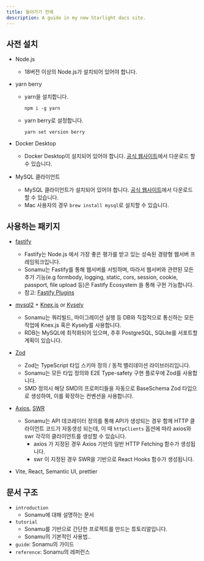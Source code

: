 ```yaml
---
title: 들어가기 전에
description: A guide in my new Starlight docs site.
---
```


## 사전 설치

- Node.js

  - 18버전 이상의 Node.js가 설치되어 있어야 합니다.

- yarn berry

  - yarn을 설치합니다.
    ```shell
    npm i -g yarn
    ```
  - yarn berry로 설정합니다.
    ```shell
    yarn set version berry
    ```

- Docker Desktop

  - Docker Desktop이 설치되어 있어야 합니다. [공식 웹사이트](https://www.docker.com/products/docker-desktop/)에서 다운로드 할 수 있습니다.

- MySQL 클라이언트
  - MySQL 클라이언트가 설치되어 있어야 합니다. [공식 웹사이트](https://dev.mysql.com/downloads/workbench/)에서 다운로드 할 수 있습니다.
  - Mac 사용자의 경우 `brew install mysql`로 설치할 수 있습니다.

## 사용하는 패키지

- [fastify](https://fastify.dev/)

  - Fastify는 Node.js 에서 가장 좋은 평가를 받고 있는 성숙된 경량형 웹서버 프레임워크입니다.
  - Sonamu는 Fastify를 통해 웹서버를 서빙하며, 따라서 웹서버와 관련된 모든 추가 기능(e.g formbody, logging, static, cors, session, cookie, passport, file upload 등)은 Fastify Ecosystem 을 통해 구현 가능합니다.
  - 참고: [Fastify Plugins](https://fastify.dev/docs/latest/Reference/Plugins)

- [mysql2](https://www.npmjs.com/package/mysql2) + [Knex.js](https://knexjs.org/) or [Kysely](https://kysely.dev/)

  - Sonamu는 쿼리빌드, 마이그레이션 실행 등 DB와 직접적으로 통신하는 모든 작업에 Knex.js 혹은 Kysely를 사용합니다.
  - RDB는 MySQL에 최적화되어 있으며, 추후 PostgreSQL, SQLite를 서포트할 계획이 있습니다.

- [Zod](https://zod.dev/)

  - Zod는 TypeScript 타입 스키마 정의 / 동적 밸리데이션 라이브러리입니다.
  - Sonamu는 모든 타입 정의와 E2E Type-safety 구현 플로우에 Zod를 사용합니다.
  - SMD 정의시 해당 SMD의 프로퍼티들을 자동으로 BaseSchema Zod 타입으로 생성하여, 이를 확장하는 컨벤션을 사용합니다.

- [Axios](https://axios-http.com/kr/docs/intro), [SWR](https://swr.vercel.app/ko)

  - Sonamu는 API 데코레이터 정의를 통해 API가 생성되는 경우 함께 HTTP 클라이언트 코드가 자동생성 되는데, 이 때 `httpClients` 옵션에 따라 axios와 swr 각각의 클라이언트를 생성할 수 있습니다.
    - axios 가 지정된 경우 Axios 기반의 일반 HTTP Fetching 함수가 생성됩니다.
    - swr 이 지정된 경우 SWR을 기반으로 React Hooks 함수가 생성됩니다.

- Vite, React, Semantic UI, prettier

## 문서 구조

- `introduction`
  - Sonamu에 대해 설명하는 문서
- `tutorial`
  - Sonamu를 기반으로 간단한 프로젝트를 만드는 튜토리얼입니다.
  - Sonamu의 기본적인 사용법..
- `guide`: Sonamu의 가이드
- `reference`: Sonamu의 레퍼런스
